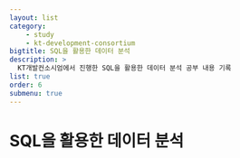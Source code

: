 ```yaml
---
layout: list
category:
    - study
    - kt-development-consortium
bigtitle: SQL을 활용한 데이터 분석 
description: >
  KT개발컨소시엄에서 진행한 SQL을 활용한 데이터 분석 공부 내용 기록
list: true
order: 6
submenu: true
---
```

# SQL을 활용한 데이터 분석



